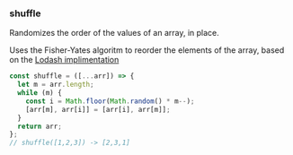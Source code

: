 ### shuffle

Randomizes the order of the values of an array, in place.

Uses the Fisher-Yates algoritm to reorder the elements of the array, based on the [Lodash implimentation](https://github.com/lodash/lodash/blob/b2ea6b1cd251796dcb5f9700c4911a7b6223920b/shuffle.js)

```js
const shuffle = ([...arr]) => {
  let m = arr.length;
  while (m) {
    const i = Math.floor(Math.random() * m--);
    [arr[m], arr[i]] = [arr[i], arr[m]];
  }
  return arr;
};
// shuffle([1,2,3]) -> [2,3,1]
```
